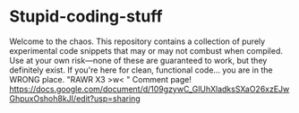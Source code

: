 # Stupid-coding-stuff
Welcome to the chaos. This repository contains a collection of purely experimental code snippets that may or may not combust when compiled. Use at your own risk—none of these are guaranteed to work, but they definitely exist. If you're here for clean, functional code... you are in the WRONG place. "RAWR X3 >w&lt; "
Comment page! https://docs.google.com/document/d/109gzywC_GlUhXladksSXaO26xzEJwGhpuxOshoh8kJI/edit?usp=sharing
